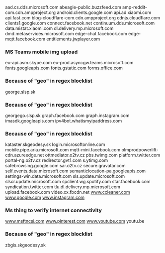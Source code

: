 aad.cs.dds.microsoft.com
abeagle-public.buzzfeed.com
amp-reddit-com.cdn.ampproject.org
android.clients.google.com
api.ad.xiaomi.com
api.fast.com
blog-cloudflare-com.cdn.ampproject.org
cdnjs.cloudflare.com
clients1.google.com
connect.facebook.net
continuum.dds.microsoft.com
data.mistat.xiaomi.com
dl.delivery.mp.microsoft.com
dmd.metaservices.microsoft.com
edge-chat.facebook.com
edge-mqtt.facebook.com
entitlements.jwplayer.com
### MS Teams mobile img upload
eu-api.asm.skype.com
eu-prod.asyncgw.teams.microsoft.com
fonts.googleapis.com
fonts.gstatic.com
forms.office.com
### Because of "geo" in regex blocklist
george.slsp.sk
### Because of "geo" in regex blocklist
georgego.slsp.sk
graph.facebook.com
graph.instagram.com
imasdk.googleapis.com
ipv4bot.whatismyipaddress.com
### Because of "geo" in regex blocklist
kataster.skgeodesy.sk
login.microsoftonline.com
mobile.pipe.aria.microsoft.com
mqtt-mini.facebook.com
olmprodpowerlift-cdn.azureedge.net
ottmediator.o2tv.cz
pbs.twimg.com
platform.twitter.com
portal-ng.o2tv.cz
redirector.gvt1.com
s.ytimg.com
safebrowsing.google.com
sar.o2tv.cz
secure.gravatar.com
self.events.data.microsoft.com
semanticlocation-pa.googleapis.com
settings-win.data.microsoft.com
sls.update.microsoft.com
slscr.update.microsoft.com
spclient.wg.spotify.com
star.facebook.com
syndication.twitter.com
tlu.dl.delivery.mp.microsoft.com
upload.facebook.com
video.xx.fbcdn.net
www.ccleaner.com
www.google.com
www.instagram.com
### Ms thing to verify internet connectivity
www.msftncsi.com
www.pinterest.com
www.youtube.com
youtu.be
### Because of "geo" in regex blocklist
zbgis.skgeodesy.sk
